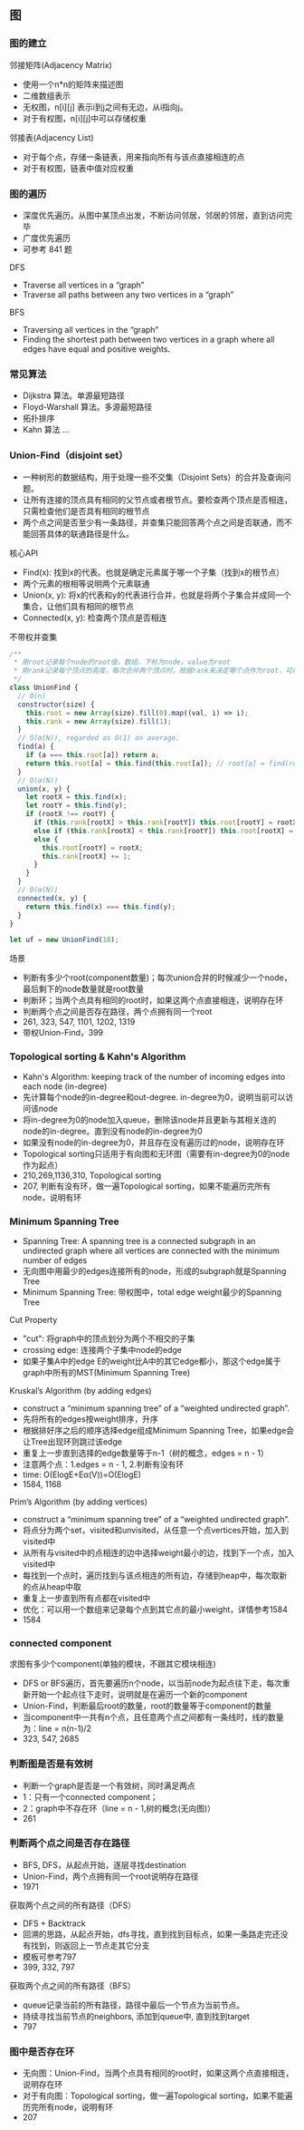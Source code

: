 ## 图

### 图的建立

邻接矩阵(Adjacency Matrix)
* 使用一个n*n的矩阵来描述图
* 二维数组表示
* 无权图，n[i][j] 表示i到j之间有无边，从i指向j。
* 对于有权图，n[i][j]中可以存储权重

邻接表(Adjacency List)
* 对于每个点，存储一条链表，用来指向所有与该点直接相连的点
* 对于有权图，链表中值对应权重

### 图的遍历
* 深度优先遍历。从图中某顶点出发，不断访问邻居，邻居的邻居，直到访问完毕
* 广度优先遍历
* 可参考 841 题

DFS
* Traverse all vertices in a “graph”
* Traverse all paths between any two vertices in a “graph”

BFS
* Traversing all vertices in the “graph”
* Finding the shortest path between two vertices in a graph where all edges have equal and positive weights.

### 常见算法
* Dijkstra 算法。单源最短路径
* Floyd-Warshall 算法。多源最短路径
* 拓扑排序
* Kahn 算法
...

### Union-Find（disjoint set）
* 一种树形的数据结构，用于处理一些不交集（Disjoint Sets）的合并及查询问题。
* 让所有连接的顶点具有相同的父节点或者根节点。要检查两个顶点是否相连，只需检查他们是否具有相同的根节点
* 两个点之间是否至少有一条路径，并查集只能回答两个点之间是否联通，而不能回答具体的联通路径是什么。

核心API
* Find(x): 找到x的代表。也就是确定元素属于哪一个子集（找到x的根节点）
* 两个元素的根相等说明两个元素联通
* Union(x, y): 将x的代表和y的代表进行合并，也就是将两个子集合并成同一个集合，让他们具有相同的根节点
* Connected(x, y): 检查两个顶点是否相连

不带权并查集
```javascript
/**
 * 用root记录每个node的root值，数组，下标为node，value为root
 * 用rank记录每个顶点的高度，每次合并两个顶点时，根据rank来决定哪个点作为root，可以限制整个树的高度
 */
class UnionFind {
  // O(n)
  constructor(size) {
    this.root = new Array(size).fill(0).map((val, i) => i);
    this.rank = new Array(size).fill(1);
  }
  // O(α(N)), regarded as O(1) on average.
  find(a) {
    if (a === this.root[a]) return a;
    return this.root[a] = this.find(this.root[a]); // root[a] = find(root[a]); return root[a];
  }
  // O(α(N))
  union(x, y) {
    let rootX = this.find(x);
    let rootY = this.find(y);
    if (rootX !== rootY) {
      if (this.rank[rootX] > this.rank[rootY]) this.root[rootY] = rootX;
      else if (this.rank[rootX] < this.rank[rootY]) this.root[rootX] = rootY;
      else {
        this.root[rootY] = rootX;
        this.rank[rootX] += 1;
      }
    }
  }
  // O(α(N))
  connected(x, y) {
    return this.find(x) === this.find(y);
  }
}

let uf = new UnionFind(10);
```

场景
* 判断有多少个root(component数量)；每次union合并的时候减少一个node，最后剩下的node数量就是root数量
* 判断环；当两个点具有相同的root时，如果这两个点直接相连，说明存在环
* 判断两个点之间是否存在路径，两个点拥有同一个root
* 261, 323, 547, 1101, 1202, 1319
* 带权Union-Find，399

### Topological sorting & Kahn's Algorithm
* Kahn's Algorithm: keeping track of the number of incoming edges into each node (in-degree)
* 先计算每个node的in-degree和out-degree. in-degree为0，说明当前可以访问该node
* 将in-degree为0的node加入queue，删除该node并且更新与其相关连的node的in-degree。直到没有node的in-degree为0
* 如果没有node的in-degree为0，并且存在没有遍历过的node，说明存在环
* Topological sorting只适用于有向图和无环图（需要有in-degree为0的node作为起点）
* 210,269,1136,310, Topological sorting
* 207, 判断有没有环，做一遍Topological sorting，如果不能遍历完所有node，说明有环

### Minimum Spanning Tree
* Spanning Tree: A spanning tree is a connected subgraph in an undirected graph where all vertices are connected with the minimum number of edges
* 无向图中用最少的edges连接所有的node，形成的subgraph就是Spanning Tree
* Minimum Spanning Tree: 带权图中，total edge weight最少的Spanning Tree

Cut Property
* "cut": 将graph中的顶点划分为两个不相交的子集
* crossing edge: 连接两个子集中node的edge
* 如果子集A中的edge E的weight比A中的其它edge都小，那这个edge属于graph中所有的MST(Minimum Spanning Tree)

Kruskal’s Algorithm (by adding edges)
* construct a “minimum spanning tree” of a “weighted undirected graph”.
* 先将所有的edges按weight排序，升序
* 根据排好序之后的顺序选择edge组成Minimum Spanning Tree，如果edge会让Tree出现环则跳过该edge
* 重复上一步直到选择的edge数量等于n-1（树的概念，edges = n - 1）
* 注意两个点：1.edges = n - 1, 2.判断有没有环
* time:  O(ElogE+Eα(V))=O(ElogE)
* 1584, 1168

Prim’s Algorithm (by adding vertices)
* construct a “minimum spanning tree” of a “weighted undirected graph”.
* 将点分为两个set，visited和unvisited，从任意一个点vertices开始，加入到visited中
* 从所有与visited中的点相连的边中选择weight最小的边，找到下一个点，加入visited中
* 每找到一个点时，遍历找到与该点相连的所有边，存储到heap中，每次取新的点从heap中取
* 重复上一步直到所有点都在visited中
* 优化：可以用一个数组来记录每个点到其它点的最小weight，详情参考1584
* 1584

### connected component
求图有多少个component(单独的模块，不跟其它模块相连)
* DFS or BFS遍历，首先要遍历n个node，以当前node为起点往下走，每次重新开始一个起点往下走时，说明就是在遍历一个新的component
* Union-Find，判断最后root的数量，root的数量等于component的数量
* 当component中一共有n个点，且任意两个点之间都有一条线时，线的数量为：line = n(n-1)/2
* 323, 547, 2685

### 判断图是否是有效树
* 判断一个graph是否是一个有效树，同时满足两点
* 1：只有一个connected component；
* 2：graph中不存在环（line = n - 1,树的概念(无向图)）
* 261

### 判断两个点之间是否存在路径
* BFS, DFS，从起点开始，逐层寻找destination
* Union-Find，两个点拥有同一个root说明存在路径
* 1971

获取两个点之间的所有路径（DFS）
* DFS + Backtrack
* 回溯的思路，从起点开始，dfs寻找，直到找到目标点，如果一条路走完还没有找到，则返回上一节点走其它分支
* 模板可参考797
* 399, 332, 797

获取两个点之间的所有路径（BFS）
* queue记录当前的所有路径，路径中最后一个节点为当前节点。
* 持续寻找当前节点的neighbors, 添加到queue中, 直到找到target
* 797

### 图中是否存在环
* 无向图：Union-Find，当两个点具有相同的root时，如果这两个点直接相连，说明存在环
* 对于有向图：Topological sorting，做一遍Topological sorting，如果不能遍历完所有node，说明有环
* 207